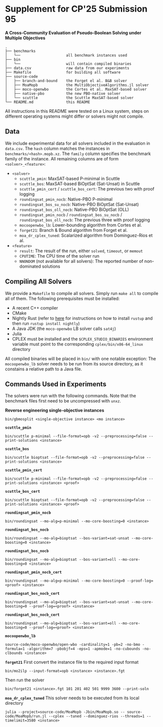# Supplement for CP'25 Submission 95

**A Cross-Community Evaluation of Pseudo-Boolean Solving under Multiple Objectives**

```
.
├── benchmarks
│   └──                     all benchmark instances used
├── bin
│   └──                     will contain compiled binaries
├── data.csv                raw data from our experiments
├── Makefile                for building all software
├── source-code
│   ├── branch-and-bound    the Forget el al. B&B solver
│   ├── MoaMopb             the MultiObjectiveAlgorithms.jl solver
│   ├── moco-openwbo        the Cortes et al. MaxSAT-based solver
│   ├── native-pbo          the new PBO-native solver
│   └── scuttle             the Scuttle MaxSAT-based solver
└── README.md               this README
```

All instructions in this README were tested on a Linux system, steps on
different operating systems might differ or solvers might not compile.

## Data

We include experimental data for all solvers included in the evaluation in `data.csv`.
The `hash` column matches the instances in `benchmarks/<hash>.mopb.xz`.
The `family` column specifies the benchmark family of the instance.
All remaining columns are of form `<solver>_<feature>`:
- `<solver>`
    - `scuttle_pmin`: MaxSAT-based P-minimal in Scuttle
    - `scuttle_bos`: MaxSAT-based BiOptSat (Sat-Unsat) in Scuttle
    - `scuttle_pmin_cert` / `scuttle_bos_cert`: The previous two with proof logging
    - `roundingsat_pmin_nocb`: Native-PBO P-minimal
    - `roundingsat_bos_su_nocb`: Native-PBO BiOptSat (Sat-Unsat)
    - `roundingsat_bos_oll_nocb`: Native-PBO BiOptSat (OLL)
    - `roundingsat_pmin_nocb` / `roundingsat_bos_su_nocb` /
        `roundingsat_bos_oll_nocb`: The previous three with proof logging
    - `mocoopenwbo_lb`: Lower-bounding algorithm from Cortes et al.
    - `forget21`: Branch & Bound algorithm from Forget et al.
    - `moa_dr_cplex_tuned`: Scalarized algorithm from Dominguez-Rios et al.
- `<feature>`
    - `result`: The result of the run, either `solved`, `timeout`, or `memout`
    - `CPUTIME`: The CPU time of the solver run
    - `NNONDOM` (not available for all solvers): The reported number of non-dominated solutions

## Compiling All Solvers

We provide a `Makefile` to compile all solvers.
Simply run `make all` to compile all of them.
The following prerequisites must be installed:
- A recent C++ compiler
- CMake
- Nightly Rust (refer to [here](https://www.rust-lang.org/tools/install) for
    instructions on how to install `rustup` and then run `rustup install nightly`)
- A Java JDK (the `moco-openwbo` LB solver calls `sat4j`)
- Julia
- CPLEX must be installed and the `$CPLEX_STUDIO_BINARIES` environment variable
    must point to the corresponding `cplex/bin/x86-64_linux` directory

All compiled binaries will be placed in `bin/` with one notable exception:
The `mocoopenwbo_lb` solver needs to be run from its source directory, as it
constains a relative path to a Java file.

## Commands Used in Experiments

The solvers were run with the following commands.
Note that the benchmark files first need to be uncompressed with `unxz`.

**Reverse engineering single-objective instances**
```
bin/gbmosplit <single-objective instance> <mo instance>
```

**`scuttle_pmin`**
```
bin/scuttle p-minimal --file-format=opb -v2 --preprocessing=false --print-solutions <instance>
```

**`scuttle_bos`**
```
bin/scuttle bioptsat --file-format=opb -v2 --preprocessing=false --print-solutions <instance>
```

**`scuttle_pmin_cert`**
```
bin/scuttle p-minimal --file-format=opb -v2 --preprocessing=false --print-solutions <instance> <proof>
```

**`scuttle_bos_cert`**
```
bin/scuttle bioptsat --file-format=opb -v2 --preprocessing=false --print-solutions <instance> <proof>
```

**`roundingsat_pmin_nocb`**
```
bin/roundingsat --mo-alg=p-minimal --mo-core-boosting=0 <instance>
```

**`roundingsat_bos_nocb`**
```
bin/roundingsat --mo-alg=bioptsat --bos-variant=sat-unsat --mo-core-boosting=0 <instance>
```

**`roundingsat_bos_nocb`**
```
bin/roundingsat --mo-alg=bioptsat --bos-variant=oll --mo-core-boosting=0 <instance>
```

**`roundingsat_pmin_nocb_cert`**
```
bin/roundingsat --mo-alg=p-minimal --mo-core-boosting=0 --proof-log=<proof> <instance>
```

**`roundingsat_bos_nocb_cert`**
```
bin/roundingsat --mo-alg=bioptsat --bos-variant=sat-unsat --mo-core-boosting=0 --proof-log=<proof> <instance>
```

**`roundingsat_bos_nocb_cert`**
```
bin/roundingsat --mo-alg=bioptsat --bos-variant=oll --mo-core-boosting=0 --proof-log=<proof> <instance>
```

**`mocoopenwbo_lb`**
```
source-code/moco-openwbo/open-wbo -cardinality=1 -pb=2 -no-bmo -formula=1 -algorithm=7 -pbobjf=4 -eps=1 -apmode=1 -no-cubounds -no-clbounds <instance>
```

**`forget21`**
First convert the instance file to the required input format
```
bin/mo2ilp --input-format=opb <instance> <instance>.fgt
```
Then run the solver
```
bin/forget21 <instance>.fgt 101 201 402 501 9999 3600 --print-soln
```

**`moa_dr_cplex_tuned`**
This solver needs to be executed from its local directory
```
julia --project=source-code/MoaMopb -Jbin/MoaMopb.so -- source-code/MoaMopb/run.jl --cplex --tuned --dominguez-rios --threads=1 --timelimit=3580 <instance>
```
